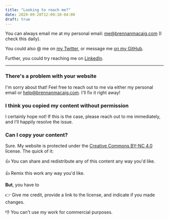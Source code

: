 ```yaml
---
title: "Looking to reach me?"
date: 2020-09-28T12:09:10-04:00
draft: true
---
```


You can always email me at my personal email: <me@brennanmacaig.com> (I check this daily).

You could also @ me on [my Twitter](https://twitter.com/brennan_macaig), or message me [on my GitHub](https://github.com/brennan-macaig).

Further, you could try reaching me on [LinkedIn](https://www.linkedin.com/in/brennan-macaig/).

---

### There's a problem with your website

I'm sorry about that! Feel free to reach out to me via either my personal email or <help@brennanmacaig.com>. I'll fix it right away!

### I think you copied my content without permission

I certainly hope not! If this is the case, please reach out to me immediately, and I'll happily resolve the issue.

### Can I copy your content?

Sure. My website is protected under the [Creative Commons BY-NC 4.0](https://creativecommons.org/licenses/by-nc/4.0/) license. The quick of it:

:thumbsup: You can share and redistribute any of this content any way you'd like.

:thumbsup: Remix this work any way you'd like.

**But**, you have to

:point_right: Give me credit, provide a link to the license, and indicate if you made changes.

:thumbsdown: You can't use my work for commercial purposes.
